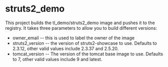 # struts2_demo

This project builds the tl_demo/struts2_demo image and pushes it to the registry.  It takes three parameters to allow you to build different versions:

- owner_email -- this is used to label the owner of the image
- struts2_version -- the version of struts2-showcase to use.  Defaults to 2.3.12, other valid values include 2.3.37 and 2.5.20.
- tomcat_version -- The version of the tomcat base image to use.  Defaults to 7, other valid values include 9 and latest.
